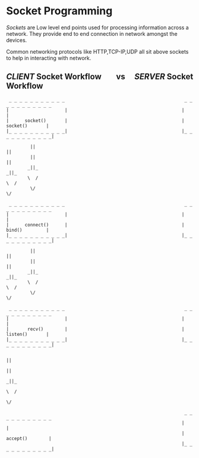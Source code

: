 # Socket Programming

_Sockets_ are Low level end points used for processing information across a network.
They provide end to end connection in network amongst the devices.

Common networking protocols like HTTP,TCP-IP,UDP all sit above sockets to help in interacting with network.

## *CLIENT* Socket Workflow &nbsp;&nbsp;&nbsp;&nbsp;&nbsp;&nbsp; vs &nbsp;&nbsp;&nbsp;&nbsp;*SERVER* Socket Workflow                     
     _ _ _ _ _ _ _ _ _ _ _                                             _ _ _ _ _ _ _ _ _ _ _
    |                     |                                           |                     |
    |      socket()       |                                           |      socket()       |  
    |_ _ _ _ _ _ _ _ _ _ _|                                           |_ _ _ _ _ _ _ _ _ _ _|
            
             ||                                                                 ||
             ||                                                                 ||
            _||_                                                               _||_
            \  /                                                               \  /
             \/                                                                 \/

     _ _ _ _ _ _ _ _ _ _ _                                             _ _ _ _ _ _ _ _ _ _ _
    |                     |                                           |                     |
    |      connect()      |                                           |      bind()         |
    |_ _ _ _ _ _ _ _ _ _ _|                                           |_ _ _ _ _ _ _ _ _ _ _|

             ||                                                                 ||
             ||                                                                 ||
            _||_                                                               _||_
            \  /                                                               \  /
             \/                                                                 \/

     _ _ _ _ _ _ _ _ _ _ _                                             _ _ _ _ _ _ _ _ _ _ _
    |                     |                                           |                     |
    |       recv()        |                                           |      listen()       |
    |_ _ _ _ _ _ _ _ _ _ _|                                           |_ _ _ _ _ _ _ _ _ _ _|

                                                                                ||
                                                                                ||
                                                                               _||_
                                                                               \  /
                                                                                \/

                                                                       _ _ _ _ _ _ _ _ _ _ _
                                                                      |                     |
                                                                      |     accept()        |
                                                                      |_ _ _ _ _ _ _ _ _ _ _|